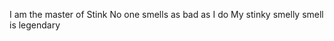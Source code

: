 I am the master of Stink
No one smells as bad as I do
My stinky smelly smell is legendary
<!---
StinkMaster/StinkMaster is a ✨ special ✨ repository because its `README.md` (this file) appears on your GitHub profile.
You can click the Preview link to take a look at your changes.
--->
